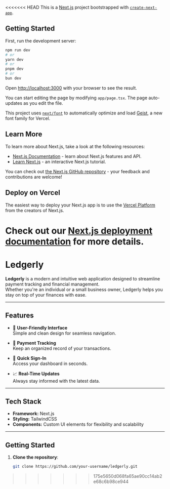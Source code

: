 <<<<<<< HEAD
This is a [Next.js](https://nextjs.org) project bootstrapped with [`create-next-app`](https://nextjs.org/docs/app/api-reference/cli/create-next-app).

## Getting Started

First, run the development server:

```bash
npm run dev
# or
yarn dev
# or
pnpm dev
# or
bun dev
```

Open [http://localhost:3000](http://localhost:3000) with your browser to see the result.

You can start editing the page by modifying `app/page.tsx`. The page auto-updates as you edit the file.

This project uses [`next/font`](https://nextjs.org/docs/app/building-your-application/optimizing/fonts) to automatically optimize and load [Geist](https://vercel.com/font), a new font family for Vercel.

## Learn More

To learn more about Next.js, take a look at the following resources:

- [Next.js Documentation](https://nextjs.org/docs) - learn about Next.js features and API.
- [Learn Next.js](https://nextjs.org/learn) - an interactive Next.js tutorial.

You can check out [the Next.js GitHub repository](https://github.com/vercel/next.js) - your feedback and contributions are welcome!

## Deploy on Vercel

The easiest way to deploy your Next.js app is to use the [Vercel Platform](https://vercel.com/new?utm_medium=default-template&filter=next.js&utm_source=create-next-app&utm_campaign=create-next-app-readme) from the creators of Next.js.

Check out our [Next.js deployment documentation](https://nextjs.org/docs/app/building-your-application/deploying) for more details.
=======
# Ledgerly

**Ledgerly** is a modern and intuitive web application designed to streamline payment tracking and financial management.  
Whether you're an individual or a small business owner, Ledgerly helps you stay on top of your finances with ease.

---

## Features

- 🌟 **User-Friendly Interface**  
  Simple and clean design for seamless navigation.

- 💸 **Payment Tracking**  
  Keep an organized record of your transactions.

- 🔗 **Quick Sign-In**  
  Access your dashboard in seconds.

- 📈 **Real-Time Updates**  
  Always stay informed with the latest data.

---

## Tech Stack

- **Framework:** Next.js  
- **Styling:** TailwindCSS  
- **Components:** Custom UI elements for flexibility and scalability

---

## Getting Started

1. **Clone the repository**:
   ```bash
   git clone https://github.com/your-username/ledgerly.git
>>>>>>> 175e5650d068fa65ae90cc14ab2e68c6b98ce944
